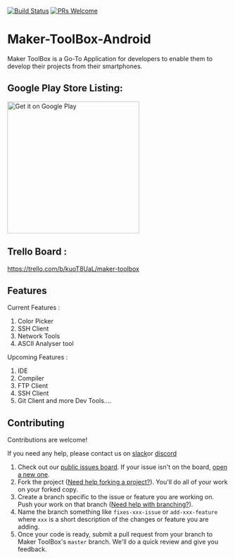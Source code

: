[![Build Status](https://travis-ci.org/Maker-Hub/Maker-ToolBox-Android.svg?branch=master)](https://travis-ci.org/Maker-Hub/Maker-ToolBox-Android) [![PRs Welcome](https://img.shields.io/badge/PRs-welcome-brightgreen.svg?style=flat-square)](http://makeapullrequest.com)

# Maker-ToolBox-Android

Maker ToolBox is a Go-To Application for developers to enable them to develop their projects from their smartphones. 

## Google Play Store Listing:
<a href="https://play.google.com/store/apps/details?id=io.github.yhdesai.makertoolbox"><img alt="Get it on Google Play" src="https://play.google.com/intl/en_us/badges/images/generic/en_badge_web_generic.png" width="300" /></a>


## Trello Board : 
https://trello.com/b/kuoT8UaL/maker-toolbox

## Features

Current Features : 
1) Color Picker
2) SSH Client
3) Network Tools
4) ASCII Analyser tool


Upcoming Features :
1) IDE
2) Compiler
3) FTP Client
4) SSH Client
5) Git Client
and more Dev Tools....


## Contributing

Contributions are welcome!

If you need any help, please contact us on [slack][5]or [discord][6]

1. Check out our [public issues board][0]. If your issue isn't on the board, [open a new one][1].
2. Fork the project ([Need help forking a project?][3]). You'll do all of your work on your forked copy.
3. Create a branch specific to the issue or feature you are working on. Push your work on that branch ([Need help with branching?][4]).
4. Name the branch something like `fixes-xxx-issue` or `add-xxx-feature` where `xxx` is a short description of the changes or feature you are adding.
5. Once your code is ready, submit a pull request from your branch to Maker ToolBox's `master` branch. We'll do a quick review and give you feedback.

[0]: https://github.com/yhdesai/Maker-ToolBox-Android/issues
[1]: https://github.com/yhdesai/Maker-ToolBox-Android/issues/new
[3]: https://help.github.com/articles/fork-a-repo/
[4]: https://github.com/Kunena/Kunena-Forum/wiki/Create-a-new-branch-with-git-and-manage-branches
[5]: https://join.slack.com/t/makertoolbox/shared_invite/enQtMzQ1Mjk1OTQyMDUyLTNmOWM4MTM2MzU0ZTQwOTRhZTg5MzQ4YTMyZjAzZTEwN2I4YmYxMDA4YzJjMjEyNGU0YTc0YWM3N2ZmZjFmNTQ
[6]: http://discord.gg/x28KKWG
